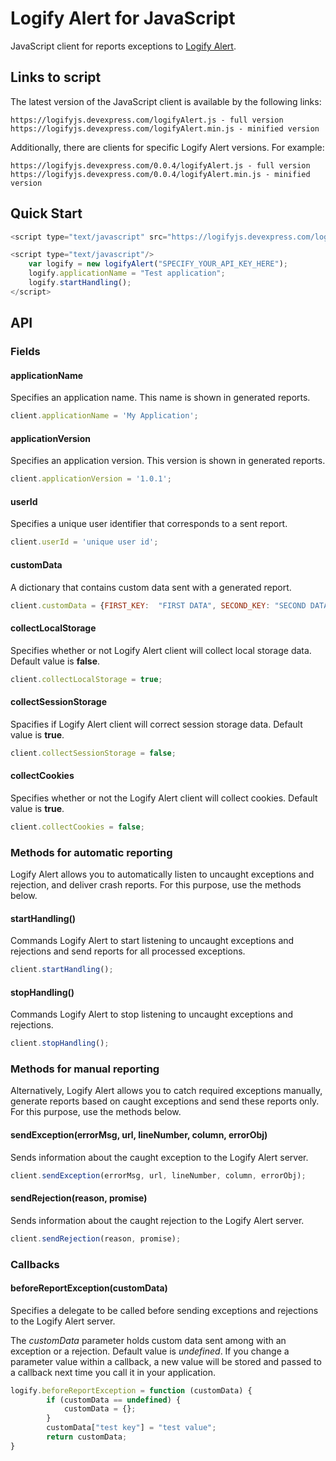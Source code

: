 # Logify Alert for JavaScript

JavaScript client for reports exceptions to [Logify Alert](https://logify.devexpress.com/).

## Links to script

The latest version of the JavaScript client is available by the following links:
```
https://logifyjs.devexpress.com/logifyAlert.js - full version
https://logifyjs.devexpress.com/logifyAlert.min.js - minified version
```

Additionally, there are clients for specific Logify Alert versions. For example:
```
https://logifyjs.devexpress.com/0.0.4/logifyAlert.js - full version
https://logifyjs.devexpress.com/0.0.4/logifyAlert.min.js - minified version
```

## Quick Start

```javascript
<script type="text/javascript" src="https://logifyjs.devexpress.com/logifyAlert.min.js"/>

<script type="text/javascript"/>
	var logify = new logifyAlert("SPECIFY_YOUR_API_KEY_HERE");
	logify.applicationName = "Test application";
	logify.startHandling();
</script>
```

## API

### Fields

#### applicationName

Specifies an application name. This name is shown in generated reports.

```javascript
client.applicationName = 'My Application';
```

#### applicationVersion

Specifies an application version. This version is shown in generated reports. 

```javascript
client.applicationVersion = '1.0.1';
```

#### userId

Specifies a unique user identifier that corresponds to a sent report.

```javascript
client.userId = 'unique user id';
```

#### customData

A dictionary that contains custom data sent with a generated report. 

```javascript
client.customData = {FIRST_KEY:  "FIRST DATA", SECOND_KEY: "SECOND DATA"};
```

#### collectLocalStorage

Specifies whether or not Logify Alert client will collect local storage data. Default value is **false**.

```javascript
client.collectLocalStorage = true;
```

#### collectSessionStorage

Spacifies if Logify Alert client will correct session storage data. Default value is **true**.

```javascript
client.collectSessionStorage = false;
```

#### collectCookies

Specifies whether or not the Logify Alert client will collect cookies. Default value is **true**.

```javascript
client.collectCookies = false;
```

### Methods for automatic reporting

Logify Alert allows you to automatically listen to uncaught exceptions and rejection, and deliver crash reports. For this purpose, use the methods below.

#### startHandling()

Commands Logify Alert to start listening to uncaught exceptions and rejections and send reports for all processed exceptions. 

```javascript
client.startHandling();
```

#### stopHandling()

Commands Logify Alert to stop listening to uncaught exceptions and rejections. 

```javascript
client.stopHandling();
```

### Methods for manual reporting

Alternatively, Logify Alert allows you to catch required exceptions manually, generate reports based on caught exceptions and send these reports only. For this purpose, use the methods below.

#### sendException(errorMsg, url, lineNumber, column, errorObj)

Sends information about the caught exception to the Logify Alert server.

```javascript
client.sendException(errorMsg, url, lineNumber, column, errorObj);
```

#### sendRejection(reason, promise)

Sends information about the caught rejection to the Logify Alert server.

```javascript
client.sendRejection(reason, promise);
```

### Callbacks

#### beforeReportException(customData)

Specifies a delegate to be called before sending exceptions and rejections to the Logify Alert server.

The *customData* parameter holds custom data sent among with an exception or a rejection. Default value is *undefined*. If you change a parameter value within a callback, a new value will be stored and passed to a callback next time you call it in your application.

```javascript
logify.beforeReportException = function (customData) {
        if (customData == undefined) {
            customData = {};
        }
        customData["test key"] = "test value";
        return customData;
}
```
